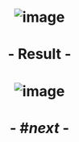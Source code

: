 # <p align="center"> ![image](https://github.com/ChrstphrChevalier/42Lausanne/assets/146819291/458639f7-130e-4a81-b4aa-616310c128bc) </p>

# <p align="center"> - Result - </p>

# <p align="center"> ![image](https://github.com/ChrstphrChevalier/42Lausanne/assets/146819291/ce91d11d-53c4-4d83-949a-391c1c46ccca) </p>

# <p align="center"> - #*next* - </p>
